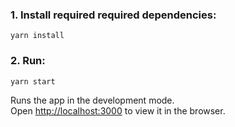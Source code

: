 ### 1. Install required required dependencies:

```yarn install```

### 2. Run:
```yarn start```

Runs the app in the development mode.<br />
Open [http://localhost:3000](http://localhost:3000) to view it in the browser.


